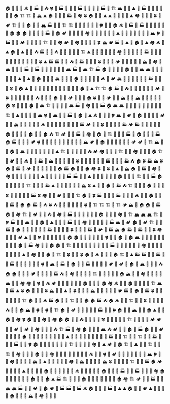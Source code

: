 
🏠
🏡
🗻
🍄
⛺️
🌲
🏭
🌲
⛺️
🍀
🍄
🏭
🌲
🍄
🚧
🏭
🌵
🍄
🍄
🗻
🏭
🏡
🏗
🏔
🍄
🍄
⛰
🍄
🏭
🏡
🌲
🌴
🌲
🌱
🌵
🏠
🏗
🏗
🗻
🏔
⛰
🏠
🍄
🚧
🍄
🏭
🌲
🏘
🍀
🏠
🌵
🌲
⛰
⛰
🌱
🌲
🌲
🌲
⛰
🏘
🌴
🍄
🍄
🍀
🌲
🏕
🏗
🌈
🌲
🏠
🗻
🌵
🏔
🏭
🌲
🌴
🏗
🏗
🗻
🏰
🍄
🗻
🌲
🏰
🍀
🚧
🌵
🏠
⛺️
🌲
🏭
🌲
🏭
🌴
🚧
🏰
🌲
🌲
🌲
🏚
🏚
🏚
🍄
🚧
🌲
🌲
🏭
🌱
🏚
🏕
🏰
🌲
🌈
🌈
🏘
🌈
🗻
🌲
🏡
🌋
🌲
⛰
🌲
🌱
🌲
🌋
🗻
🗻
🌲
🏔
🍀
🌴
🏭
🌈
🌱
🏕
🌈
🍄
🏰
🌋
🏗
🍄
🌲
🏘
🏕
🌲
🏘
🌲
🌲
🏰
🌱
🍀
🏔
🏕
🏭
🗻
⛰
🌲
🏚
🏡
⛰
🏘
⛺️
🏡
⛰
🏚
🌲
⛰
🌲
🌈
⛺️
🏭
🌲
🌵
⛺️
🌈
🏰
🚧
🚧
🌱
🏗
⛰
🌱
🍄
🏡
🌱
🌲
🍄
🏘
🌋
🍄
🌋
🌋
🌲
🏭
🌲
🌲
🌵
🌱
🌲
🌴
🌲
🌲
🌋
🌱
🍄
🍀
⛰
🏭
🏭
🌲
🌱
⛺️
🏡
🏭
🏰
🌲
🌋
🍀
🌲
🌲
🌵
🏕
🚧
🍄
🌲
🍄
🌲
🏔
🌱
🏘
🌱
🏔
🌲
🌲
🌲
🏭
🍄
🏭
🌲
🌴
🌲
🍄
🌲
🏰
🏔
🏭
🌲
🏔
🏗
🏭
🏠
🌲
🗻
🍄
🗻
🏚
🍄
🌲
🏔
🏔
🗻
🌲
🌱
🌱
🏡
🌲
⛰
🌲
⛰
🌲
🏚
🌲
🌱
🚧
🏔
🌲
🌱
🌲
🏠
🌴
🗻
🌲
🏡
🏰
⛺️
🌲
🏕
🏔
🌲
🌲
🌲
🌱
🌲
🌵
🏭
🌴
🌱
🌱
🍀
🌋
🏠
⛰
🌲
🏡
🌵
🌱
🌋
🗻
🏡
🚧
🌲
🌵
🌱
🗻
🏚
🌋
⛰
🏗
🏗
🏠
🏭
🌲
⛺️
🍄
🌲
🏡
🌲
🌱
🌲
🏕
🌲
🍀
🍄
🏡
🌲
🌲
🌱
🌱
⛺️
🚧
🌱
🚧
🏠
🍄
🌲
🏕
🌋
🚧
🚧
🏚
🍀
🌱
🏰
🏕
🌱
🍄
🏔
🌲
🌲
🏔
🌲
🌲
🌲
🌲
🌲
🏠
🍀
🌲
🌋
🏡
🏚
🌱
🏔
🏗
🏡
🗻
🌲
🌲
🏔
🏭
🌲
🏘
🗻
🌱
🏭
🏠
🏔
🏔
🌴
🌲
🌲
🍄
🌲
🌲
🌱
🌴
🏰
🏗
🏰
⛰
🗻
🌱
🌲
🌲
🏔
🍀
🌲
🏔
🌱
🌲
🏭
🏡
🏠
🌱
⛰
⛺️
🌲
🌴
🌲
🍀
🏔
🍄
🏕
🌲
🏠
🌲
🌲
🌲
🌲
🏕
🍄
🌵
🏔
🏡
🌲
🍄
🍄
🏰
⛺️
🌲
🍄
🌲
🍄
🌲
🌈
🍄
🌲
🏭
🏕
🏡
🌲
🍀
🗻
🍄
🌴
🏡
🏭
🏕
🏭
🌲
🍄
🌲
🌲
🌲
🏚
🌲
🌋
🌲
🌲
🏚
🏰
🌲
🏚
⛺️
🏗
🏕
🌲
🌱
🏭
🏰
🏘
🍄
🏠
🌲
🏗
🌴
🍄
🌴
🏭
🚧
🏠
🗻
🌈
🌲
🏭
🏠
🏭
🌵
🌵
🏰
🏕
🍀
🏡
🍄
🌴
🌲
🌲
🌲
🚧
🌲
🌲
🌲
🏔
🏕
🌲
🏚
🏡
🌲
🌲
🌲
🍄
🌵
🏕
🏕
🍄
🏗
🏔
🌲
🌲
🏠
🏰
🏔
🌴
🏰
🌲
🌱
🌲
🌲
🌲
⛰
🏗
🌲
🚧
🌲
🌋
🌲
⛺️
🏕
🏘
🍄
🍄
🌱
🏗
🌱
🌱
🏘
🌲
🌲
🌴
🏠
🏗
🗻
🏕
🌱
🏰
⛺️
🌲
🚧
🏭
🌋
🏔
🏰
🌲
🌴
🌲
🌲
🍀
🌲
🌲
🌈
🌲
🌱
🌲
🏭
🌱
🌵
🌲
🏭
⛺️
🏚
🍀
🏭
🏔
🍀
🏠
🌲
🏭
🌲
🏕
🌲
🌲
🌋
🗻
🌲
🗻
🏠
🏭
🏚
🌲
🌴
🏚
🏘
🍀
🌱
🍀
🌲
⛰
🌲
🏔
🏠
🌲
🏭
🌴
🏘
🍄
🏘
🌵
🏡
🌲
🏰
🗻
🌴
🌲
⛰
🌲
🗻
🌲
🌲
🌲
🏭
🏭
🍄
🌲
⛰
🌴
🌲
🚧
🌋
🌴
🌲
🏚
🌲
🏡
🌱
🏗
🌲
🌲
🏭
🏠
🗻
🍄
🏡
🌋
🌵
🏗
🌲
🌲
🏰
🏭
⛰
🌲
🏡
🌴
🍄
🌲
🏡
🏔
🍀
⛰
🌲
🌲
🏚
🌈
🏭
⛺️
🏗
🗻
🍄
🌵
🏠
🌱
🌲
🍄
🍀
🗻
🌲
🌲
🌋
🚧
🏭
🍀
🏘
🗻
🗻
🏕
🌱
🍄
🌲
🏗
🏠
🌲
🍀
🏭
🌲
🏡
🌲
🏭
🌱
🌱
🏰
⛺️
🌲
🗻
🏚
🚧
🏡
🚧
🏭
🌵
🏠
🏠
🏭
🏰
⛺️
🍀
⛺️
🚧
🌋
🌲
🌲
🌲
🌲
🍀
🍄
🏗
🏗
🏗
🍄
🏗
🏕
🏔
🌲
🏠
🏠
🌋
🏭
🏠
🍄
🏘
🏗
🌲
🏕
🏰
🌴
⛺️
🌲
🏘
🏰
🏭
🌱
🍄
🍄
🌲
🌋
🚧
🏠
🌋
🏰
🌲
🏘
🌲
🏗
🏔
🏔
🏔
🏗
🏡
🍀
🏭
🌲
🗻
🏔
🌲
🌲
🏚
🏰
⛰
🏰
🏡
🌲
🏭
🌵
🌲
🏘
🌱
🍄
🌲
🌲
🍄
🏭
🏔
🌲
🏕
🏚
🌱
🏕
🏗
🌋
🌲
🏭
🗻
🏚
🌈
🌲
🌲
🌲
🌈
🌲
🏭
🌲
🚧
🏡
🚧
🍀
🌵
🌲
🌲
🏭
🌱
🏕
🌲
🏭
🏔
🏠
🏭
🌲
🏭
🌲
🌲
🍀
🏘
🌲
🌲
🍄
🏕
⛰
🌲
🌲
🍀
🌲
🌵
🌲
🌈
🌲
🌲
🏠
🏚
🌲
🌲
🚧
🏡
🌵
🌲
🍀
🌱
🍄
🏠
🍄
🏚
🏔
🌴
🌲
🌵
🌈
🌲
🌲
🍄
🌵
🍄
🏚
🌲
🏭
🏘
🌲
🏰
🏚
🏚
🌲
🏗
🏰
🌲
🌲
🌋
🍄
🍄
🌲
🌲
🌲
🏭
🌋
🌲
🌲
🌵
🚧
🍄
🏘
🌴
🌲
🌈
🌲
🌲
🌈
🌲
🏰
⛰
🌋
🏘
🌲
🌈
🏚
🏰
🏗
🌲
🍀
🌵
🌲
🍀
🏚
🏡
⛺️
🏰
🌲
🌈
🏠
🏗
🌲
⛰
🏭
🏭
🌋
🏡
🏭
🌋
🌵
🏭
🌲
🌱
🌲
🌲
🗻
🌴
🍀
🏰
🏔
🌴
🏭
🌲
🏠
🌱
🌲
🏭
🌲
🌲
🚧
🌲
🏕
🌱
🏕
🌲
🏚
🌲
🏔
🌱
🌲
🌲
⛺️
🏠
🏚
🌵
🌲
🗻
🏕
🌲
🌲
🌲
🏡
🏭
⛺️
🌱
🏘
🌲
🌋
🌲
🏰
🏗
🗻
🌱
🌲
🌈
🌴
🏠
🏔
🍄
🌋
🏘
🌈
🏡
🌲
🌲
🏔
🌵
🌱
🏘
🏘
🌲
🍀
🌱
⛺️
🏕
🌲
🏰
🌱
🌲
🏰
🍄
🏚
🌴
🚧
🏰
🏚
🏘
⛺️
🗻
🌱
🏚
🍄
🌲
🗻
🌲
🏗
🏔
🌱
🏭
⛰
🍀
🏠
🚧
🌱
🍄
🍀
🏔
🚧
🌵
⛰
🌋
🍀
🌲
🌱
🚧
🏔
🍄
🌲
🌲
🌲
🌴
🏕
🏭
🗻
🏚
🌲
🏭
🍀
🌲
🌱
🌲
🌲
🌈
🌲
🏗
🏠
🗻
🗻
⛺️
🏭
🏠
🌲
🌲
🏗
🌲
🏡
🏠
🏚
🏭
⛺️
🏠
⛺️
🌋
🏰
🏗
🌋
🌱
🍀
🗻
🌲
🌲
🌱
⛺️
🏡
🌲
🏠
🏔
🚧
🍀
🌲
🍀
🌴
🏗
🏚
🏡
🏕
🌲
🌲
🍄
🌴
🌲
🏭
🍄
🌲
🍀
🏠
🍄
🌲
🏔
🌲
🚧
🏚
⛰
🌲
🌲
🏠
🚧
🏘
🍀
🏠
🌱
🌲
🏘
🏡
🏘
🏠
🏠
🍄
🌲
⛺️
🍄
🗻
🌵
🌲
🍀
🌲
🌲
🗻
🏡
🌲
🏗
🏡
🌱
🌲
🗻
🏕
🏕
🌴
🌲
🏕
🌲
🏕
🌋
🏘
🌲
🌵
🌲
⛺️
🏗
🏭
🌲
🏘
🏚
🍄
🏰
🌲
🏔
⛺️
🏕
🌲
🌱
🏚
🌴
🏭
🏚
🌋
🌲
🏕
🌲
🌱
🌲
🌱
🏚
🍄
🌋
🌱
🌲
🌲
🌲
🌵
🌲
🌲
⛰
🍄
🍄
🌲
🌲
🌲
🌲
🌲
🍄
🌴
🏭
🌴
🌈
🏗
🌲
🚧
🏗
🏡
🚧
🏭
🌲
🚧
🌱
🏭
🌲
🌲
🍀
🏚
🌲
🍄
🌲
🌲
🌲
🌱
🌱
🏗
🌈
🏰
🌋
🌵
🏘
🏡
⛰
🏕
🌲
🏚
🏗
🌲
⛰
🌲
🌲
🏗
🌲
🌴
🏗
🌲
🏘
🌋
🍄
🌲
🏠
🏡
🌲
🏘
🌲
🌵
🌲
🌴
🌲
🌴
🌲
🍄
⛺️
🌱
🌲
🍀
🌈
🏕
🌈
🌵
🌲
🍄
🌲
🌲
🌲
🏔
🍀
🌲
🚧
🏘
🌲
🌋
🍄
🍄
🏔
🌲
⛰
🏰
🌱
🌱
🌲
🌈
🏘
🌲
🏔
🌲
🌈
🌵
🌱
🏔
🍀
🌲
🗻
🌲
🍄
🏗
🌱
🌱
🏭
🏠
🏕
🗻
🌲
🍄
🌲
⛰
🌲
🌲
🌲
🌲
🏠
🗻
🍄
🌲
🍄
🏡
🍄
⛺️
🌲
🌲
🌲
🏡
🚧
🏠
🌲
🌈
🌵
🏭
🌲
🌈
🏭
🌱
🌈
🍄
🏘
🏚
🌲
🌋
🏡
🌱
🌵
🏡
🏠
🌲
🚧
🏚
⛰
🏭
🏗
🌲
🌋
🏡
🏚
🌵
🌱
🏡
🌋
🗻
🌲
🌲
🏠
🏘
🏗
🏕
🌵
🌲
🏭
🌱
🌲
🏔
🏔
🏭
🌲
🌲
🏕
🌋
🏚
🏕
🏰
🏭
🏭
🌲
🏭
⛺️
🏠
🌴
🗻
🌵
🏭
🌱
⛰
⛰
🏠
🌲
🌱
🏕
⛰
🌲
🏡
🏡
🌲
🏚
🗻
🏡
🌴
🏔
🌱
🏘
🌲
🌲
🌱
